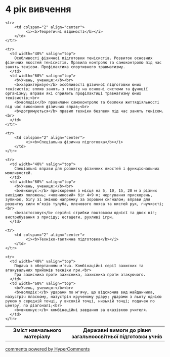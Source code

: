 <div id="hypercomments_widget" class="js-hypercomments-widget invisible"></div>

4 рік вивчення
=============================

<table>
  <body>
    <tr>
      <td width="40%" align="center">
        <b>Зміст навчального матеріалу</b>
      </td>
      <td width="60%" align="center" valign="top">
        <b>Державні вимоги до рівня загальноосвітньої підготовки учнів</b>
      </td>
    </tr>

    <tr>
    	<td colspan="2" align="center">
    		 <i><b>Теоретичні відомості</b></i>
    	</td>
    </tr>

    <tr>
      <td width="40%" valign="top">
        Особливості фізичної підготовки тенісистів. Розвиток основних фізичних якостей тенісистів. Правила контролю та самоконтролю під час занять тенісом. Профілактика спортивного травматизму.
      </td>
      <td width="60%" valign="top">
        <b>Учень, учениця:</b><br>
        <b>характеризує</b> особливості фізичної підготовки юних тенісистів; вплив занять з тенісу на основні системи та функції організму; вправи які сприяють профілактиці травматизму юних тенісистів;<br>
        <b>володіє</b> правилами самоконтролю та безпеки життядіяльності під час виконання фізичних вправ;<br>
        <b>дотримується</b> правил техніки безпеки під час занять тенісом.<br>
      </td>
    </tr>

    <tr>
    	<td colspan="2" align="center">
    		 <i><b>Спеціальна фізична підготовка</b></i>
    	</td>
    </tr>

    <tr>
      <td width="40%" valign="top">
        Спеціальні вправи для розвитку фізичних якостей і функціональних можливостей.
      </td>
      <td width="60%" valign="top">
        <b>Учень, учениця:</b><br>
        <b>виконує:</b> прискорення з місця на 5, 10, 15, 20 м з різних вихідних положень; «човниковий» біг 4×9 м; чергування прискорень, зупинок, бігу зі зміною напрямку за зоровим сигналом; вправи для розвитку сили м’язів тулуба, плечового пояса та кистей рук, гнучкості;<br>
        <b>застосовує</b> серійні стрибки поштовхом однієї та двох ніг; вистрибування з присіду; естафети, рухливі ігри.
      </td>

    <tr>
    	<td colspan="2" align="center">
    		 <i><b>Техніко-тактична підготовка</b></i>
    	</td>
    </tr>

    <tr>
      <td width="40%" valign="top">
        Подача з обертанням м’яча. Комбінаційні серії захисних та атакувальних прийомів техніки гри.<br>
        Гра захисника проти захисника, захисника проти атакуючого.
      </td>
      <td width="60%" valign="top">
        <b>Учень, учениця:</b><br>
        <b>володіє:</b> ударами по м'ячу, що відскочив вид майданчика, назустріч пласкому, назустріч крученому удару; ударами з льоту однією рукою у середній точці, у високій точці, низькій точці; подачею по центру, по діагоналі;<br>
        <b>виконує:</b> комбінаційні завдання за вказівкою учителя.
      </td>
    </tr>
  </body>
</table>

<div class="js-hypercomments-container">
    <a href="http://hypercomments.com" class="hc-link" title="comments widget">comments powered by HyperComments</a>
</div>